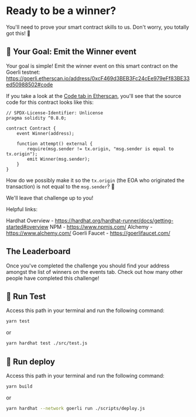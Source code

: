 # Ready to be a winner?

You'll need to prove your smart contract skills to us. Don't worry, you totally got this! 💪

## 🏁 Your Goal: Emit the Winner event

Your goal is simple! Emit the winner event on this smart contract on the Goerli testnet: https://goerli.etherscan.io/address/0xcF469d3BEB3Fc24cEe979eFf83BE33ed50988502#code

If you take a look at the [Code tab in Etherscan](https://goerli.etherscan.io/address/0xcF469d3BEB3Fc24cEe979eFf83BE33ed50988502#code), you'll see that the source code for this contract looks like this:

```solidity
// SPDX-License-Identifier: Unlicense
pragma solidity ^0.8.0;

contract Contract {
    event Winner(address);

    function attempt() external {
        require(msg.sender != tx.origin, "msg.sender is equal to tx.origin");
        emit Winner(msg.sender);
    }
}
```

How do we possibly make it so the `tx.origin` (the EOA who originated the transaction) is not equal to the `msg.sender`? 🤔

We'll leave that challenge up to you!

Helpful links:

Hardhat Overview - https://hardhat.org/hardhat-runner/docs/getting-started#overview
NPM - https://www.npmjs.com/
Alchemy - https://www.alchemy.com/
Goerli Faucet - https://goerlifaucet.com/

## The Leaderboard

Once you've completed the challenge you should find your address amongst the list of winners on the events tab. Check out how many other people have completed this challenge!

## 🧪 Run Test

Access this path in your terminal and run the following command:

```bash
yarn test
```
or

```bash
yarn hardhat test ./src/test.js
```

## 🧪 Run deploy

Access this path in your terminal and run the following command:

```bash
yarn build
```
or

```bash
yarn hardhat --network goerli run ./scripts/deploy.js
```
